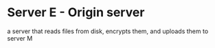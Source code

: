 # Server E - Origin server

a server that reads files from disk, encrypts them, and uploads them to server M